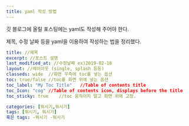 ```yaml
---
title: yaml 작성 방법
---
```




깃 블로그에 올릴 포스팅에는 yaml도 작성해 주어야 한다.

제목, 수정 날짜 등을 yaml을 이용하여 작성하는 법을 정리했다.



```yaml
title: //제목
excerpt: //포스트 설명
last_modified_at: //수정날짜 ex)2019-02-18
layout: //레이아웃 (single, splash 등등)
classeds: wide	//화면 우측에 toc를 넣는 옵션
toc: true/false	//toc를 화면 위에 넣는 옵션
toc_label: "My Toc Title"	//Table of contents title
toc_Icon: "cog"	//Table of contents icon, displays before the title
toc_sticky: true	//toc 움직이지 말고 화면 위에 고정.

categories: [뭐시기,뭐시기]
tags: [뭐시기, 뭐시기]
혹은 tags: -뭐시기 -뭐시기
```